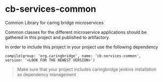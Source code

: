 # cb-services-common
Common Library for caring bridge microservices

Common classes for the different microservice applications should be gathered in
this project and published to artifactory.

In order to include this project in your project use the following dependency

```
compile(group: 'org.caringbridge', name: 'cb-services-common', version: '<LOOK FOR THE NEWEST VERSION>')
```

> Make sure that your project includes caringbridge jenkins installation as dependency management